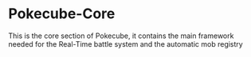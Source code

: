 # Pokecube-Core
This is the core section of Pokecube, it contains the main framework needed for the Real-Time battle system and the automatic mob registry
